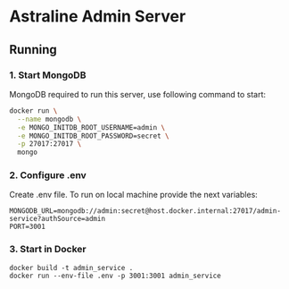 # Astraline Admin Server

## Running

### 1. Start MongoDB

MongoDB required to run this server, use following command to start:
```bash
docker run \
  --name mongodb \
  -e MONGO_INITDB_ROOT_USERNAME=admin \
  -e MONGO_INITDB_ROOT_PASSWORD=secret \
  -p 27017:27017 \
  mongo
```


### 2. Configure .env

Create .env file. 
To run on local machine provide the next variables:
```
MONGODB_URL=mongodb://admin:secret@host.docker.internal:27017/admin-service?authSource=admin
PORT=3001
```

### 3. Start in Docker
```
docker build -t admin_service .
docker run --env-file .env -p 3001:3001 admin_service
```
